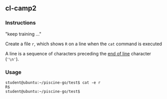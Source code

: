 ## cl-camp2

### Instructions

"keep training ..."

Create a file `r`, which shows `R` on a line when the `cat` command is executed

A line is a sequence of characters preceding the [end of line](https://en.wikipedia.org/wiki/Newline) character (`'\n'`).

### Usage

```console
student@ubuntu:~/piscine-go/test$ cat -e r
R$
student@ubuntu:~/piscine-go/test$
```
